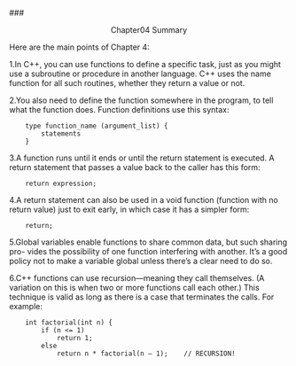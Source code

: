 ###<center>Chapter04 Summary</center>

Here are the main points of Chapter 4:

1.In C++, you can use functions to define a specific task, just as you might use a
subroutine or procedure in another language. C++ uses the name function for
all such routines, whether they return a value or not.

2.You also need to define the function somewhere in the program, to tell what the
function does. Function definitions use this syntax:

        type function_name (argument_list) {
            statements
        }
        
3.A function runs until it ends or until the return statement is executed. A return
statement that passes a value back to the caller has this form:

        return expression;
        
4.A return statement can also be used in a void function (function with no return
value) just to exit early, in which case it has a simpler form:

        return;
        
5.Global variables enable functions to share common data, but such sharing pro-
vides the possibility of one function interfering with another. It’s a good policy
not to make a variable global unless there’s a clear need to do so.

6.C++ functions can use recursion—meaning they call themselves. (A variation
on this is when two or more functions call each other.) This technique is valid as
long as there is a case that terminates the calls. For example:

        int factorial(int n) {
            if (n <= 1)
                return 1;
            else
                return n * factorial(n – 1);    // RECURSION!